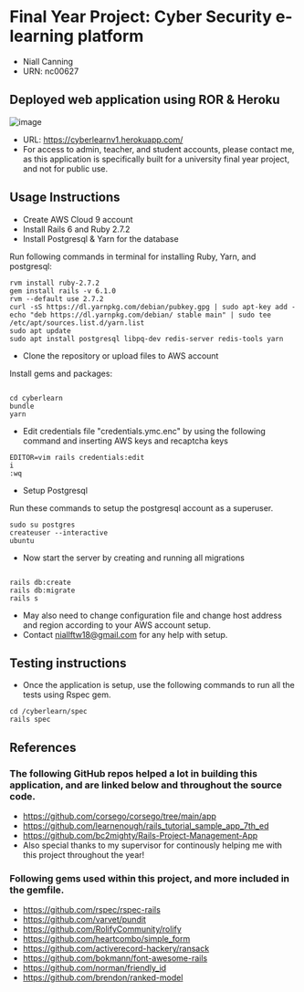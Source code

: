 # Final Year Project: Cyber Security e-learning platform
- Niall Canning 
- URN: nc00627

## Deployed web application using ROR & Heroku
![image](https://github.com/niallc18/cyberlearn/assets/109161441/6c2f0a07-f09d-4e73-b524-a51674232298)


- URL: https://cyberlearnv1.herokuapp.com/
- For access to admin, teacher, and student accounts, please contact me, as this application is specifically built for a university final year project, and not for public use.
## Usage Instructions

- Create AWS Cloud 9 account
- Install Rails 6 and Ruby 2.7.2
- Install Postgresql & Yarn for the database

 Run following commands in terminal for installing Ruby, Yarn, and postgresql:
 ```
rvm install ruby-2.7.2
gem install rails -v 6.1.0
rvm --default use 2.7.2
curl -sS https://dl.yarnpkg.com/debian/pubkey.gpg | sudo apt-key add -
echo "deb https://dl.yarnpkg.com/debian/ stable main" | sudo tee /etc/apt/sources.list.d/yarn.list
sudo apt update
sudo apt install postgresql libpq-dev redis-server redis-tools yarn
 
 ```
- Clone the repository or upload files to AWS account
 
 Install gems and packages:

```

cd cyberlearn
bundle
yarn

```
- Edit credentials file "credentials.ymc.enc" by using the following command and inserting AWS keys and recaptcha keys
```
EDITOR=vim rails credentials:edit
i
:wq

```

- Setup Postgresql

Run these commands to setup the postgresql account as a superuser.

```
sudo su postgres
createuser --interactive
ubuntu

```

- Now start the server by creating and running all migrations

```

rails db:create
rails db:migrate
rails s

```
- May also need to change configuration file and change host address and region according to your AWS account setup.
- Contact niallftw18@gmail.com for any help with setup.

## Testing instructions

- Once the application is setup, use the following commands to run all the tests using Rspec gem.

```
cd /cyberlearn/spec
rails spec

```

## References

### The following GitHub repos helped a lot in building this application, and are linked below and throughout the source code.

- https://github.com/corsego/corsego/tree/main/app
- https://github.com/learnenough/rails_tutorial_sample_app_7th_ed
- https://github.com/bc2mighty/Rails-Project-Management-App 
- Also special thanks to my supervisor for continously helping me with this project throughout the year!

### Following gems used within this project, and more included in the gemfile.
- https://github.com/rspec/rspec-rails
- https://github.com/varvet/pundit
- https://github.com/RolifyCommunity/rolify
- https://github.com/heartcombo/simple_form
- https://github.com/activerecord-hackery/ransack
- https://github.com/bokmann/font-awesome-rails
- https://github.com/norman/friendly_id
- https://github.com/brendon/ranked-model



